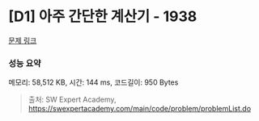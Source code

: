 # [D1] 아주 간단한 계산기 - 1938 

[문제 링크](https://swexpertacademy.com/main/code/problem/problemDetail.do?contestProbId=AV5PjsYKAMIDFAUq) 

### 성능 요약

메모리: 58,512 KB, 시간: 144 ms, 코드길이: 950 Bytes



> 출처: SW Expert Academy, https://swexpertacademy.com/main/code/problem/problemList.do